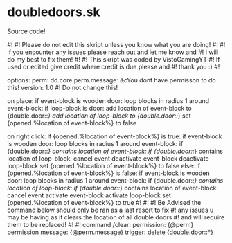 # doubledoors.sk
Source code!

#!
#!  Please do not edit this skript unless you know what you are doing!
#!
#!  if you encounter any issues please reach out and let me know and
#!   I will do my best to fix them!
#!
#!  This skript was coded by VistoGamingYT
#!    If used or edited give credit where credit is due please and
#!      thank you :)
#!

options:
  perm: dd.core
  perm.message: &cYou dont have permisson to do this!
version: 1.0 #! Do not change this!

on place:
  if event-block is wooden door:
    loop blocks in radius 1 around event-block:
      if loop-block is door:
        add location of event-block to {double.door::*}
        add location of loop-block to {double.door::*}
        set {opened.%location of event-block%} to false

on right click:
  if {opened.%location of event-block%} is true:
    if event-block is wooden door:
      loop blocks in radius 1 around event-block:
        if {double.door::*} contains location of event-block:
          if {double.door::*} contains location of loop-block:
            cancel event
            deactivate event-block
            deactivate loop-block
            set {opened.%location of event-block%} to false
  else:
    if {opened.%location of event-block%} is false:
      if event-block is wooden door:
        loop blocks in radius 1 around event-block:
          if {double.door::*} contains location of loop-block:
            if {double.door::*} contains location of event-block:
              cancel event
              activate event-block
              activate loop-block
              set {opened.%location of event-block%} to true
#!
#!
#!  Be Advised the command below should only be ran as a last resort to fix
#!  any issues u may be having as it clears the location of all double doors
#!  and will require them to be replaced!
#!
#!
command /clear:
  permission: {@perm}
  permission message: {@perm.message}
  trigger:
    delete {double.door::*}
